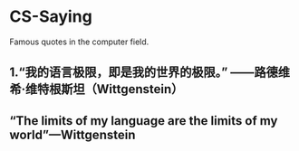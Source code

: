 # CS-Saying
Famous quotes in the computer field.
## 1.“我的语言极限，即是我的世界的极限。” ——路德维希·维特根斯坦（Wittgenstein）
## “The limits of my language are the limits of my world”—Wittgenstein 
